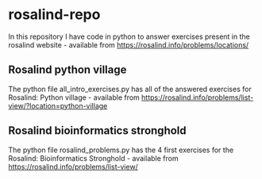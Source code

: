 # rosalind-repo
In this repository I have code in python to answer exercises present in the rosalind website - available from https://rosalind.info/problems/locations/

## Rosalind python village
The python file all_intro_exercises.py has all of the answered exercises for Rosalind: Python village - available from https://rosalind.info/problems/list-view/?location=python-village

## Rosalind bioinformatics stronghold
The python file rosalind_problems.py has the 4 first exercises for the Rosalind: Bioinformatics Stronghold - available from https://rosalind.info/problems/list-view/
